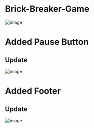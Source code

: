 # Brick-Breaker-Game
![image](https://github.com/abhiiiman/Brick-Breaker-Game/assets/111262410/ad79d872-15cc-4339-9a48-69ca9accae10)
# Added Pause Button
## Update
![image](https://github.com/abhiiiman/Brick-Breaker-Game/assets/111262410/fce9cd24-4fae-40c7-9c47-0ecf14ee6ad6)
# Added Footer
## Update
![image](https://github.com/abhiiiman/Brick-Breaker-Game/assets/111262410/5204db0e-04ae-4960-b0cb-9ef14d1c66c6)
